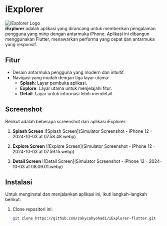 # iExplorer

![iExplorer Logo](https://img.icons8.com/color/48/000000/explorer.png)  
**iExplorer** adalah aplikasi yang dirancang untuk memberikan pengalaman pengguna yang mirip dengan antarmuka iPhone. Aplikasi ini dibangun menggunakan Flutter, menawarkan performa yang cepat dan antarmuka yang responsif.

## Fitur

- Desain antarmuka pengguna yang modern dan intuitif.
- Navigasi yang mudah dengan tiga layar utama:
  * **Splash**: Layar pembuka aplikasi.
  * **Explore**: Layar utama untuk menjelajahi fitur.
  * **Detail**: Layar untuk informasi lebih mendetail.

## Screenshot

Berikut adalah beberapa screenshot dari aplikasi iExplorer:

1. **Splash Screen**
   ![Splash Screen](Simulator Screenshot - iPhone 12 - 2024-10-03 at 07.58.48.webp)

2. **Explore Screen**
   ![Explore Screen](Simulator Screenshot - iPhone 12 - 2024-10-03 at 07.59.15.webp)

3. **Detail Screen**
   ![Detail Screen](Simulator Screenshot - iPhone 12 - 2024-10-03 at 08.09.01.webp)

## Instalasi

Untuk menginstal dan menjalankan aplikasi ini, ikuti langkah-langkah berikut:

1. Clone repositori ini:
   ```bash
   git clone https://github.com/zakycahyohadi/iExplorer-flutter.git
